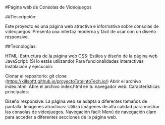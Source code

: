 
#Página web de Consolas de Videojuegos

##Descripción:

Este proyecto es una página web atractiva e informativa sobre consolas de videojuegos. Presenta una interfaz moderna y fácil de usar con un diseño responsive.

##Tecnologías:

HTML: Estructura de la página web
CSS: Estilos y diseño de la página web
JavaScript: (Si lo estás utilizando) Para funcionalidades interactivas
Instalación y ejecución:

Clonar el repositorio: git clone (https://killsoftt.github.io/proyectoTatelntoTech.io/)
Abrir el archivo index.html: Abre el archivo index.html en tu navegador web.
Características principales:

Diseño responsive: La página web se adapta a diferentes tamaños de pantalla.
Imágenes atractivas: Utiliza imágenes de alta calidad para mostrar las consolas de videojuegos.
Navegación fácil: Menú de navegación claro para acceder a diferentes secciones de la página web.
